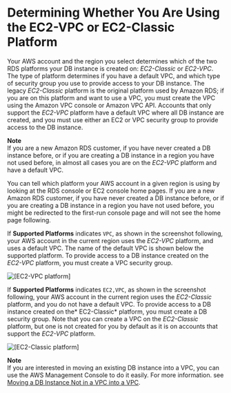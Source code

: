 # Determining Whether You Are Using the EC2\-VPC or EC2\-Classic Platform<a name="USER_VPC.FindDefaultVPC"></a>

Your AWS account and the region you select determines which of the two RDS platforms your DB instance is created on: *EC2\-Classic* or *EC2\-VPC*\. The type of platform determines if you have a default VPC, and which type of security group you use to provide access to your DB instance\. The legacy *EC2\-Classic* platform is the original platform used by Amazon RDS; if you are on this platform and want to use a VPC, you must create the VPC using the Amazon VPC console or Amazon VPC API\. Accounts that only support the *EC2\-VPC* platform have a default VPC where all DB instance are created, and you must use either an EC2 or VPC security group to provide access to the DB instance\.

**Note**  
If you are a new Amazon RDS customer, if you have never created a DB instance before, or if you are creating a DB instance in a region you have not used before, in almost all cases you are on the *EC2\-VPC* platform and have a default VPC\.

You can tell which platform your AWS account in a given region is using by looking at the RDS console or EC2 console home pages\. If you are a new Amazon RDS customer, if you have never created a DB instance before, or if you are creating a DB instance in a region you have not used before, you might be redirected to the first\-run console page and will not see the home page following\.

If **Supported Platforms** indicates `VPC`, as shown in the screenshot following, your AWS account in the current region uses the *EC2\-VPC* platform, and uses a default VPC\. The name of the default VPC is shown below the supported platform\. To provide access to a DB instance created on the *EC2\-VPC* platform, you must create a VPC security group\. 

![\[EC2-VPC platform\]](http://docs.aws.amazon.com/AmazonRDS/latest/UserGuide/images/RDS-GSG-VPC.png)

If **Supported Platforms** indicates `EC2,VPC`, as shown in the screenshot following, your AWS account in the current region uses the *EC2\-Classic* platform, and you do not have a default VPC\. To provide access to a DB instance created on the* EC2\-Classic* platform, you must create a DB security group\. Note that you can create a VPC on the *EC2\-Classic* platform, but one is not created for you by default as it is on accounts that support the *EC2\-VPC* platform\. 

![\[EC2-Classic platform\]](http://docs.aws.amazon.com/AmazonRDS/latest/UserGuide/images/RDS-GSG-VPC0.png)

**Note**  
If you are interested in moving an existing DB instance into a VPC, you can use the AWS Management Console to do it easily\. For more information\. see [Moving a DB Instance Not in a VPC into a VPC](USER_VPC.WorkingWithRDSInstanceinaVPC.md#USER_VPC.Non-VPC2VPC)\. 